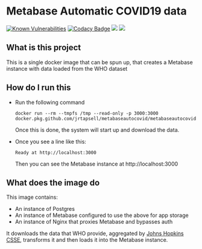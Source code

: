 # Metabase Automatic COVID19 data
[![Known Vulnerabilities](https://snyk.io/test/github/jrtapsell/MetabaseAutoCovid/badge.svg?targetFile=python/requirements.txt)](https://snyk.io/test/github/jrtapsell/MetabaseAutoCovid?targetFile=python/requirements.txt)
[![Codacy Badge](https://api.codacy.com/project/badge/Grade/5ecb24e9b5f740b6813a31c3766af6ae)](https://www.codacy.com/manual/jrtapsell/MetabaseAutoCovid?utm_source=github.com&amp;utm_medium=referral&amp;utm_content=jrtapsell/MetabaseAutoCovid&amp;utm_campaign=Badge_Grade)
![](https://github.com/jrtapsell/MetabaseAutoCovid/workflows/Linters/badge.svg)
![](https://github.com/jrtapsell/MetabaseAutoCovid/workflows/Push%20Build/badge.svg)
## What is this project
This is a single docker image that can be spun up, that creates a Metabase instance with data loaded from the WHO dataset

## How do I run this
- Run the following command

      docker run --rm --tmpfs /tmp --read-only -p 3000:3000 docker.pkg.github.com/jrtapsell/metabaseautocovid/metabaseautocovid:latest

  Once this is done, the system will start up and download the data.
- Once you see a line like this:
    
      Ready at http://localhost:3000

  Then you can see the Metabase instance at http://localhost:3000
## What does the image do

This image contains:
  - An instance of Postgres
  - An instance of Metabase configured to use the above for app storage
  - An instance of Nginx that proxies Metabase and bypasses auth

It downloads the data that WHO provide, aggregated by [Johns Hopkins CSSE](https://github.com/CSSEGISandData/COVID-19), transforms it and then loads it into the Metabase instance.
